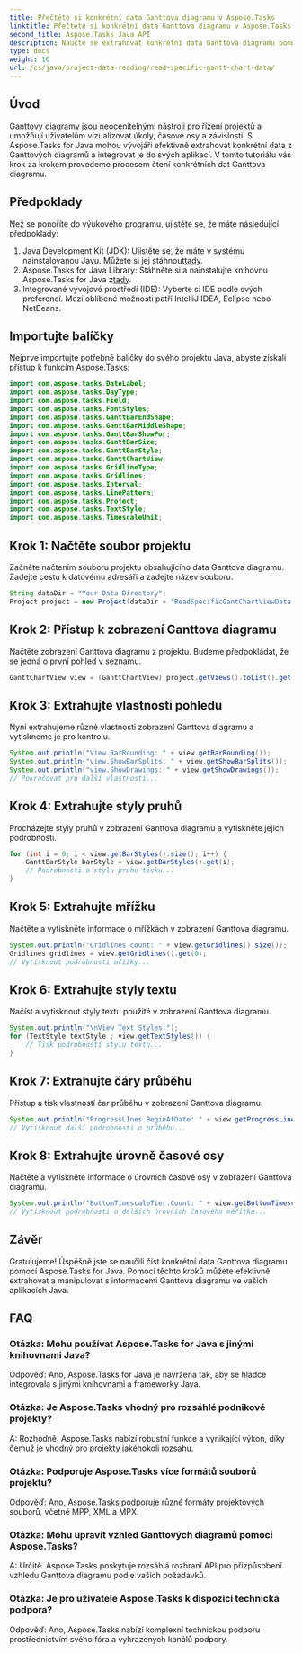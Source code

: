 ```yaml
---
title: Přečtěte si konkrétní data Ganttova diagramu v Aspose.Tasks
linktitle: Přečtěte si konkrétní data Ganttova diagramu v Aspose.Tasks
second_title: Aspose.Tasks Java API
description: Naučte se extrahovat konkrétní data Ganttova diagramu pomocí Aspose.Tasks for Java. Výukový program krok za krokem pro bezproblémovou integraci do vašich aplikací Java.
type: docs
weight: 16
url: /cs/java/project-data-reading/read-specific-gantt-chart-data/
---
```

## Úvod
Ganttovy diagramy jsou neocenitelnými nástroji pro řízení projektů a umožňují uživatelům vizualizovat úkoly, časové osy a závislosti. S Aspose.Tasks for Java mohou vývojáři efektivně extrahovat konkrétní data z Ganttových diagramů a integrovat je do svých aplikací. V tomto tutoriálu vás krok za krokem provedeme procesem čtení konkrétních dat Ganttova diagramu.
## Předpoklady
Než se ponoříte do výukového programu, ujistěte se, že máte následující předpoklady:
1.  Java Development Kit (JDK): Ujistěte se, že máte v systému nainstalovanou Javu. Můžete si jej stáhnout[tady](https://www.oracle.com/java/technologies/javase-jdk11-downloads.html).
2.  Aspose.Tasks for Java Library: Stáhněte si a nainstalujte knihovnu Aspose.Tasks for Java z[tady](https://releases.aspose.com/tasks/java/).
3. Integrované vývojové prostředí (IDE): Vyberte si IDE podle svých preferencí. Mezi oblíbené možnosti patří IntelliJ IDEA, Eclipse nebo NetBeans.

## Importujte balíčky
Nejprve importujte potřebné balíčky do svého projektu Java, abyste získali přístup k funkcím Aspose.Tasks:
```java
import com.aspose.tasks.DateLabel;
import com.aspose.tasks.DayType;
import com.aspose.tasks.Field;
import com.aspose.tasks.FontStyles;
import com.aspose.tasks.GanttBarEndShape;
import com.aspose.tasks.GanttBarMiddleShape;
import com.aspose.tasks.GanttBarShowFor;
import com.aspose.tasks.GanttBarSize;
import com.aspose.tasks.GanttBarStyle;
import com.aspose.tasks.GanttChartView;
import com.aspose.tasks.GridlineType;
import com.aspose.tasks.Gridlines;
import com.aspose.tasks.Interval;
import com.aspose.tasks.LinePattern;
import com.aspose.tasks.Project;
import com.aspose.tasks.TextStyle;
import com.aspose.tasks.TimescaleUnit;
```
## Krok 1: Načtěte soubor projektu
Začněte načtením souboru projektu obsahujícího data Ganttova diagramu. Zadejte cestu k datovému adresáři a zadejte název souboru.
```java
String dataDir = "Your Data Directory";
Project project = new Project(dataDir + "ReadSpecificGantChartViewData.mpp");
```
## Krok 2: Přístup k zobrazení Ganttova diagramu
Načtěte zobrazení Ganttova diagramu z projektu. Budeme předpokládat, že se jedná o první pohled v seznamu.
```java
GanttChartView view = (GanttChartView) project.getViews().toList().get(0);
```
## Krok 3: Extrahujte vlastnosti pohledu
Nyní extrahujeme různé vlastnosti zobrazení Ganttova diagramu a vytiskneme je pro kontrolu.
```java
System.out.println("View.BarRounding: " + view.getBarRounding());
System.out.println("view.ShowBarSplits: " + view.getShowBarSplits());
System.out.println("view.ShowDrawings: " + view.getShowDrawings());
// Pokračovat pro další vlastnosti...
```
## Krok 4: Extrahujte styly pruhů
Procházejte styly pruhů v zobrazení Ganttova diagramu a vytiskněte jejich podrobnosti.
```java
for (int i = 0; i < view.getBarStyles().size(); i++) {
    GanttBarStyle barStyle = view.getBarStyles().get(i);
    // Podrobnosti o stylu pruhu tisku...
}
```
## Krok 5: Extrahujte mřížku
Načtěte a vytiskněte informace o mřížkách v zobrazení Ganttova diagramu.
```java
System.out.println("Gridlines count: " + view.getGridlines().size());
Gridlines gridlines = view.getGridlines().get(0);
// Vytisknout podrobnosti mřížky...
```
## Krok 6: Extrahujte styly textu
Načíst a vytisknout styly textu použité v zobrazení Ganttova diagramu.
```java
System.out.println("\nView Text Styles:");
for (TextStyle textStyle : view.getTextStyles()) {
    // Tisk podrobností stylu textu...
}
```
## Krok 7: Extrahujte čáry průběhu
Přístup a tisk vlastností čar průběhu v zobrazení Ganttova diagramu.
```java
System.out.println("ProgressLInes.BeginAtDate: " + view.getProgressLines().getBeginAtDate());
// Vytisknout další podrobnosti o průběhu...
```
## Krok 8: Extrahujte úrovně časové osy
Načtěte a vytiskněte informace o úrovních časové osy v zobrazení Ganttova diagramu.
```java
System.out.println("BottomTimescaleTier.Count: " + view.getBottomTimescaleTier().getCount());
// Vytisknout podrobnosti o dalších úrovních časového měřítka...
```

## Závěr
Gratulujeme! Úspěšně jste se naučili číst konkrétní data Ganttova diagramu pomocí Aspose.Tasks for Java. Pomocí těchto kroků můžete efektivně extrahovat a manipulovat s informacemi Ganttova diagramu ve vašich aplikacích Java.
## FAQ
### Otázka: Mohu používat Aspose.Tasks for Java s jinými knihovnami Java?
Odpověď: Ano, Aspose.Tasks for Java je navržena tak, aby se hladce integrovala s jinými knihovnami a frameworky Java.
### Otázka: Je Aspose.Tasks vhodný pro rozsáhlé podnikové projekty?
A: Rozhodně. Aspose.Tasks nabízí robustní funkce a vynikající výkon, díky čemuž je vhodný pro projekty jakéhokoli rozsahu.
### Otázka: Podporuje Aspose.Tasks více formátů souborů projektu?
Odpověď: Ano, Aspose.Tasks podporuje různé formáty projektových souborů, včetně MPP, XML a MPX.
### Otázka: Mohu upravit vzhled Ganttových diagramů pomocí Aspose.Tasks?
A: Určitě. Aspose.Tasks poskytuje rozsáhlá rozhraní API pro přizpůsobení vzhledu Ganttova diagramu podle vašich požadavků.
### Otázka: Je pro uživatele Aspose.Tasks k dispozici technická podpora?
Odpověď: Ano, Aspose.Tasks nabízí komplexní technickou podporu prostřednictvím svého fóra a vyhrazených kanálů podpory.